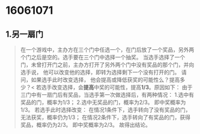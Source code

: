16061071
=====
1.另一扇门
--------
>在一个游戏中，主办方在三个门中任选一个，在门后放了一个奖品，另外两个门之后是空的。选手要在三个门中选择一个抽奖。 当选手选择了一个门，未曾打开门之前，主办方打开了另外两个门中没有奖品的那个门，并向选手说， 他可以改变他的选择，即转为选择剩下一个没有打开的门。 请问，如果选手此时改变选择， 他会提高或降低获奖的可能性么？提高多少？<
若选手改变选择，会**提高**中奖的可能性，提高**1/3**。原因如下：
由于三门中有一扇门后有奖品，当选手第一次做选择后，有两种情况：
  1.选中有奖品的门，概率为1/3；
  2.选中无奖品的门，概率为2/3。
即中奖概率为1/3。
若选手此时选择改变：
  在情况1条件下，选手转向了没有奖品的门，无法获奖，概率仍为1/3；
  在情况2条件下，选手转向了有奖品的门，获得奖品，概率仍为2/3。
即中奖概率为2/3。
故得出结论。
